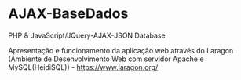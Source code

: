 # AJAX-BaseDados

PHP & JavaScript/JQuery-AJAX-JSON Database

Apresentação e funcionamento da aplicação web através do Laragon (Ambiente de Desenvolvimento Web com servidor Apache e MySQL(HeidiSQL)) - <https://www.laragon.org/>
